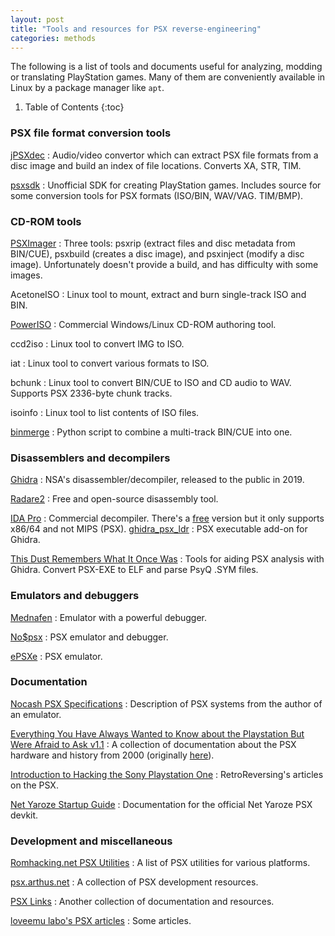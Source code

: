 ```yaml
---
layout: post
title: "Tools and resources for PSX reverse-engineering"
categories: methods
---
```


The following is a list of tools and documents useful for analyzing, modding or
translating PlayStation games. Many of them are conveniently available in Linux
by a package manager like `apt`.

1. Table of Contents
{:toc}

### PSX file format conversion tools

[jPSXdec](https://github.com/m35/jpsxdec)
: Audio/video convertor which can extract PSX file formats from a disc image
 and build an index of file locations. Converts XA, STR, TIM.

[psxsdk](https://github.com/simias/psxsdk)
: Unofficial SDK for creating PlayStation games. Includes source for some
  conversion tools for PSX formats (ISO/BIN, WAV/VAG. TIM/BMP).

### CD-ROM tools

[PSXImager](https://github.com/cebix/psximager)
: Three tools: psxrip (extract files and disc metadata from BIN/CUE),
  psxbuild (creates a disc image), and psxinject (modify a disc image).
  Unfortunately doesn't provide a build, and has difficulty with some images.

AcetoneISO
: Linux tool to mount, extract and burn single-track ISO and BIN.

[PowerISO](https://www.poweriso.com/)
: Commercial Windows/Linux CD-ROM authoring tool.

ccd2iso
: Linux tool to convert IMG to ISO.

iat
: Linux tool to convert various formats to ISO.

bchunk
: Linux tool to convert BIN/CUE to ISO and CD audio to WAV.
  Supports PSX 2336-byte chunk tracks.

isoinfo
: Linux tool to list contents of ISO files.

[binmerge](https://github.com/putnam/binmerge)
: Python script to combine a multi-track BIN/CUE into one.

### Disassemblers and decompilers

[Ghidra](https://ghidra-sre.org/)
: NSA's disassembler/decompiler, released to the public in 2019.

[Radare2](https://www.radare.org/)
: Free and open-source disassembly tool.

[IDA Pro](https://www.hex-rays.com/products/ida/)
: Commercial decompiler. There's a
  [free](https://www.hex-rays.com/products/ida/support/download_freeware/)
  version but it only supports x86/64 and not MIPS (PSX).
[ghidra_psx_ldr](https://github.com/lab313ru/ghidra_psx_ldr)
: PSX executable add-on for Ghidra.

[This Dust Remembers What It Once Was](https://www.beneaththewaves.net/Software/This_Dust_Remembers_What_It_Once_Was.html)
: Tools for aiding PSX analysis with Ghidra.
  Convert PSX-EXE to ELF and parse PsyQ .SYM files.

### Emulators and debuggers

[Mednafen](https://mednafen.github.io/documentation/psx.html)
: Emulator with a powerful debugger.

[No$psx](https://problemkaputt.de/psx.htm)
: PSX emulator and debugger.

[ePSXe](https://www.epsxe.com/)
: PSX emulator.

### Documentation

[Nocash PSX Specifications](https://problemkaputt.de/psx-spx.htm)
: Description of PSX systems from the author of an emulator.

[Everything You Have Always Wanted to Know about the Playstation But Were Afraid to Ask v1.1](
https://www.raphnet.net/electronique/psx_adaptor/Playstation.txt)
: A collection of documentation about the PSX hardware and history from 2000
  (originally [here](https://web.archive.org/web/20011211221846/http://www.execpc.com/~halkun/PSX/index.html)).

[Introduction to Hacking the Sony Playstation One](https://www.retroreversing.com/ps1/)
: RetroReversing's articles on the PSX.

[Net Yaroze Startup Guide](https://psx.arthus.net/sdk/NetYaroze/Net%20Yaroze%20Official%20-%20Startup%20Guide.pdf)
: Documentation for the official Net Yaroze PSX devkit.

### Development and miscellaneous

[Romhacking.net PSX Utilities](https://www.romhacking.net/?page=utilities&category=&platform=17&game=&author=&os=&level=&perpage=200&title=&desc=&utilsearch=Go)
: A list of PSX utilities for various platforms.

[psx.arthus.net](https://psx.arthus.net/)
: A collection of PSX development resources.

[PSX Links](https://ps1.consoledev.net/)
: Another collection of documentation and resources.

[loveemu labo's PSX articles](https://loveemu.hatenablog.com/archive/category/PSX)
: Some articles.
